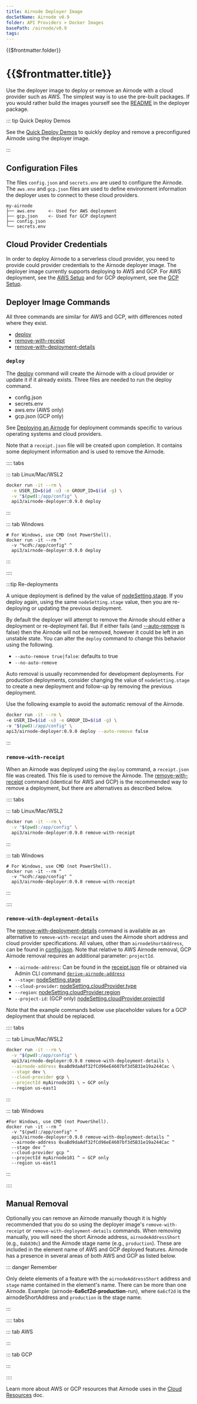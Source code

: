 ```yaml
---
title: Airnode Deployer Image
docSetName: Airnode v0.9
folder: API Providers > Docker Images
basePath: /airnode/v0.9
tags:
---
```


<TitleSpan>{{$frontmatter.folder}}</TitleSpan>

# {{$frontmatter.title}}

<VersionWarning/>

<TocHeader />
<TOC class="table-of-contents" :include-level="[2,3]" />

Use the deployer image to deploy or remove an Airnode with a cloud provider such
as AWS. The simplest way is to use the pre-built packages. If you would rather
build the images yourself see the
[README](https://github.com/api3dao/airnode/tree/v0.9/packages/airnode-deployer/docker)
in the deployer package.

::: tip Quick Deploy Demos

See the [Quick Deploy Demos](../tutorial/) to quickly deploy and remove a
preconfigured Airnode using the deployer image.

:::

## Configuration Files

The files `config.json` and `secrets.env` are used to configure the Airnode. The
`aws.env` and `gcp.json` files are used to define environment information the
deployer uses to connect to these cloud providers.

```
my-airnode
├── aws.env     <- Used for AWS deployment
├── gcp.json    <- Used for GCP deployment
├── config.json
└── secrets.env
```

## Cloud Provider Credentials

In order to deploy Airnode to a serverless cloud provider, you need to provide
could provider credentials to the Airnode deployer image. The deployer image
currently supports deploying to AWS and GCP. For AWS deployment, see the
[AWS Setup](../guides/build-an-airnode/configuring-airnode.md#aws-setup-aws-deployment-only)
and for GCP deployment, see the
[GCP Setup](../guides/build-an-airnode/configuring-airnode.md#gcp-setup-gcp-deployment-only).

## Deployer Image Commands

All three commands are similar for AWS and GCP, with differences noted where
they exist.

- [deploy](./deployer-image.md#deploy)
- [remove-with-receipt](./deployer-image.md#remove-with-receipt)
- [remove-with-deployment-details](./deployer-image.md#remove-with-deployment-details)

### `deploy`

The [deploy](../../reference/packages/deployer.md#deploy) command will create
the Airnode with a cloud provider or update it if it already exists. Three files
are needed to run the deploy command.

- config.json
- secrets.env
- aws.env (AWS only)
- gcp.json (GCP only)

See
[Deploying an Airnode](../guides/build-an-airnode/deploying-airnode.md#deploy-with-docker)
for deployment commands specific to various operating systems and cloud
providers.

Note that a `receipt.json` file will be created upon completion. It contains
some deployment information and is used to remove the Airnode.

<!-- Use of .html below is intended. -->

<airnode-WarningSimultaneousDeployments removeLink="./deployer-image.html#manual-removal"/>

<p><airnode-DeployerPermissionsWarning/></p>

:::: tabs

::: tab Linux/Mac/WSL2

```sh
docker run -it --rm \
  -e USER_ID=$(id -u) -e GROUP_ID=$(id -g) \
  -v "$(pwd):/app/config" \
  api3/airnode-deployer:0.9.0 deploy
```

:::

::: tab Windows

```batch
# For Windows, use CMD (not PowerShell).
docker run -it --rm ^
  -v "%cd%:/app/config" ^
  api3/airnode-deployer:0.9.0 deploy
```

:::

::::

:::tip Re-deployments

A unique deployment is defined by the value of
[nodeSetting.stage](../../reference/deployment-files/config-json.md#stage). If
you deploy again, using the same `nodeSetting.stage` value, then you are
re-deploying or updating the previous deployment.

By default the deployer will attempt to remove the Airnode should either a
deployment or re-deployment fail. But if either fails (and
[--auto-remove](../../reference/packages/deployer.md#deploy) is false) then the
Airnode will not be removed, however it could be left in an unstable state. You
can alter the `deploy` command to change this behavior using the following.

- `--auto-remove true|false`: defaults to true
- `--no-auto-remove`

Auto removal is usually recommended for development deployments. For production
deployments, consider changing the value of `nodeSetting.stage` to create a new
deployment and follow-up by removing the previous deployment.

Use the following example to avoid the automatic removal of the Airnode.

```sh
docker run -it --rm \
-e USER_ID=$(id -u) -e GROUP_ID=$(id -g) \
-v "$(pwd):/app/config" \
api3/airnode-deployer:0.9.0 deploy --auto-remove false
```

:::

### `remove-with-receipt`

When an Airnode was deployed using the `deploy` command, a `receipt.json` file
was created. This file is used to remove the Airnode. The
[remove-with-receipt](../../reference/packages/deployer.md#remove-with-receipt)
command (identical for AWS and GCP) is the recommended way to remove a
deployment, but there are alternatives as described below.

:::: tabs

::: tab Linux/Mac/WSL2

```sh
docker run -it --rm \
  -v "$(pwd):/app/config" \
  api3/airnode-deployer:0.9.0 remove-with-receipt
```

:::

::: tab Windows

```batch
# For Windows, use CMD (not PowerShell).
docker run -it --rm ^
  -v "%cd%:/app/config" ^
  api3/airnode-deployer:0.9.0 remove-with-receipt
```

:::

::::

### `remove-with-deployment-details`

The
[remove-with-deployment-details](../../reference/packages/deployer.md#remove-with-deployment-details)
command is available as an alternative to `remove-with-receipt` and uses the
Airnode short address and cloud provider specifications. All values, other than
`airnodeShortAddress`, can be found in
[config.json](../../reference/deployment-files/config-json.md). Note that
relative to AWS Airnode removal, GCP Airnode removal requires an additional
parameter: `projectId`.

- `--airnode-address`: Can be found in the
  [receipt.json](../../reference/deployment-files/receipt-json.md) file or
  obtained via Admin CLI command
  [`derive-airnode-address`](../../reference/packages/admin-cli.html#derive-airnode-address)
- `--stage`:
  [nodeSetting.stage](../../reference/deployment-files/config-json.md#stage)
- `--cloud-provider`:
  [nodeSetting.cloudProvider.type](../../reference/deployment-files/config-json.md#cloudprovider-type)
- `--region`:
  [nodeSetting.cloudProvider.region](../../reference/deployment-files/config-json.md#cloudprovider-region)
- `--project-id`: (GCP only)
  [nodeSetting.cloudProvider.projectId](../../reference/deployment-files/config-json.md#cloudprovider-projectid)

Note that the example commands below use placeholder values for a GCP deployment
that should be replaced.

:::: tabs

::: tab Linux/Mac/WSL2

```sh
docker run -it --rm \
  -v "$(pwd):/app/config" \
  api3/airnode-deployer:0.9.0 remove-with-deployment-details \
  --airnode-address 0xaBd9daAdf32fCd96eE4607bf3d5B31e19a244Cac \
  --stage dev \
  --cloud-provider gcp \
  --projectId myAirnode101 \ ← GCP only
  --region us-east1
```

:::

::: tab Windows

```batch
#For Windows, use CMD (not PowerShell).
docker run -it --rm ^
  -v "$(pwd):/app/config" ^
  api3/airnode-deployer:0.9.0 remove-with-deployment-details ^
  --airnode-address 0xaBd9daAdf32fCd96eE4607bf3d5B31e19a244Cac ^
  --stage dev ^
  --cloud-provider gcp ^
  --projectId myAirnode101 ^ ← GCP only
  --region us-east1
```

:::

::::

## Manual Removal

Optionally you can remove an Airnode manually though it is highly recommended
that you do so using the deployer image's `remove-with-receipt` or
`remove-with-deployment-details` commands. When removing manually, you will need
the short Airnode address, `airnodeAddressShort` (e.g., `0ab830c`) and the
Airnode stage name (e.g., `production`). These are included in the element name
of AWS and GCP deployed features. Airnode has a presence in several areas of
both AWS and GCP as listed below.

::: danger Remember

Only delete elements of a feature with the `airnodeAddressShort` address and
`stage` name contained in the element's name. There can be more than one
Airnode. Example: (airnode-**6a6cf2d-production**-run), where `6a6cf2d` is the
airnodeShortAddress and `production` is the stage name.

:::

:::: tabs

::: tab AWS

<airnode-DeleteAirnodeAws />

:::

::: tab GCP

<airnode-DeleteAirnodeGcp />

:::

::::

Learn more about AWS or GCP resources that Airnode uses in the
[Cloud Resources](../../reference/cloud-resources.md) doc.
